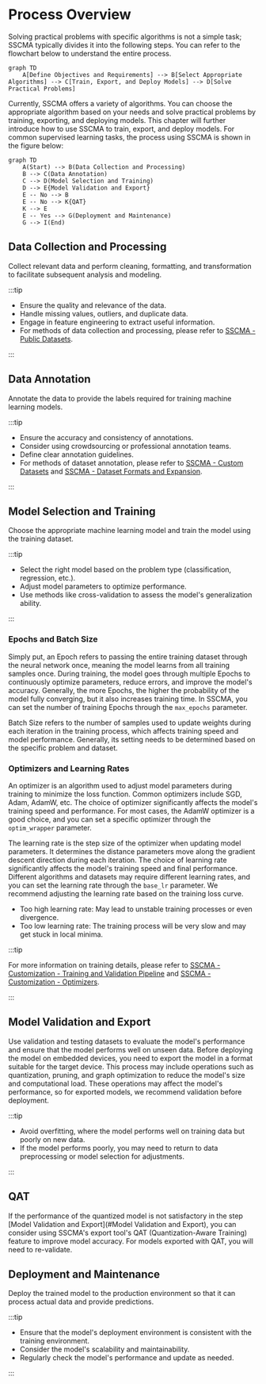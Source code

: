 # Process Overview

Solving practical problems with specific algorithms is not a simple task; SSCMA typically divides it into the following steps. You can refer to the flowchart below to understand the entire process.

```mermaid
graph TD
    A[Define Objectives and Requirements] --> B[Select Appropriate Algorithms] --> C[Train, Export, and Deploy Models] --> D[Solve Practical Problems]
```

Currently, SSCMA offers a variety of algorithms. You can choose the appropriate algorithm based on your needs and solve practical problems by training, exporting, and deploying models. This chapter will further introduce how to use SSCMA to train, export, and deploy models. For common supervised learning tasks, the process using SSCMA is shown in the figure below:

```mermaid
graph TD
    A(Start) --> B(Data Collection and Processing)
    B --> C(Data Annotation)
    C --> D(Model Selection and Training)
    D --> E{Model Validation and Export}
    E -- No --> B
    E -- No --> K{QAT}
    K --> E
    E -- Yes --> G(Deployment and Maintenance)
    G --> I(End)
```

## Data Collection and Processing

Collect relevant data and perform cleaning, formatting, and transformation to facilitate subsequent analysis and modeling.

:::tip

- Ensure the quality and relevance of the data.
- Handle missing values, outliers, and duplicate data.
- Engage in feature engineering to extract useful information.
- For methods of data collection and processing, please refer to [SSCMA - Public Datasets](../datasets/public).

:::

## Data Annotation

Annotate the data to provide the labels required for training machine learning models.

:::tip

- Ensure the accuracy and consistency of annotations.
- Consider using crowdsourcing or professional annotation teams.
- Define clear annotation guidelines.
- For methods of dataset annotation, please refer to [SSCMA - Custom Datasets](../datasets/custom) and [SSCMA - Dataset Formats and Expansion](../datasets/extension).

:::

## Model Selection and Training

Choose the appropriate machine learning model and train the model using the training dataset.

:::tip

- Select the right model based on the problem type (classification, regression, etc.).
- Adjust model parameters to optimize performance.
- Use methods like cross-validation to assess the model's generalization ability.

:::

### Epochs and Batch Size

Simply put, an Epoch refers to passing the entire training dataset through the neural network once, meaning the model learns from all training samples once. During training, the model goes through multiple Epochs to continuously optimize parameters, reduce errors, and improve the model's accuracy. Generally, the more Epochs, the higher the probability of the model fully converging, but it also increases training time. In SSCMA, you can set the number of training Epochs through the `max_epochs` parameter.

Batch Size refers to the number of samples used to update weights during each iteration in the training process, which affects training speed and model performance. Generally, its setting needs to be determined based on the specific problem and dataset.

### Optimizers and Learning Rates

An optimizer is an algorithm used to adjust model parameters during training to minimize the loss function. Common optimizers include SGD, Adam, AdamW, etc. The choice of optimizer significantly affects the model's training speed and performance. For most cases, the AdamW optimizer is a good choice, and you can set a specific optimizer through the `optim_wrapper` parameter.

The learning rate is the step size of the optimizer when updating model parameters. It determines the distance parameters move along the gradient descent direction during each iteration. The choice of learning rate significantly affects the model's training speed and final performance. Different algorithms and datasets may require different learning rates, and you can set the learning rate through the `base_lr` parameter. We recommend adjusting the learning rate based on the training loss curve.

- Too high learning rate: May lead to unstable training processes or even divergence.
- Too low learning rate: The training process will be very slow and may get stuck in local minima.

:::tip

For more information on training details, please refer to [SSCMA - Customization - Training and Validation Pipeline](../custom/pipelines) and [SSCMA - Customization - Optimizers](../custom/optimizer).

:::

## Model Validation and Export

Use validation and testing datasets to evaluate the model's performance and ensure that the model performs well on unseen data. Before deploying the model on embedded devices, you need to export the model in a format suitable for the target device. This process may include operations such as quantization, pruning, and graph optimization to reduce the model's size and computational load. These operations may affect the model's performance, so for exported models, we recommend validation before deployment.

:::tip

- Avoid overfitting, where the model performs well on training data but poorly on new data.
- If the model performs poorly, you may need to return to data preprocessing or model selection for adjustments.

:::

## QAT

If the performance of the quantized model is not satisfactory in the step [Model Validation and Export](#Model Validation and Export), you can consider using SSCMA's export tool's QAT (Quantization-Aware Training) feature to improve model accuracy. For models exported with QAT, you will need to re-validate.

## Deployment and Maintenance

Deploy the trained model to the production environment so that it can process actual data and provide predictions.

:::tip

- Ensure that the model's deployment environment is consistent with the training environment.
- Consider the model's scalability and maintainability.
- Regularly check the model's performance and update as needed.

:::
